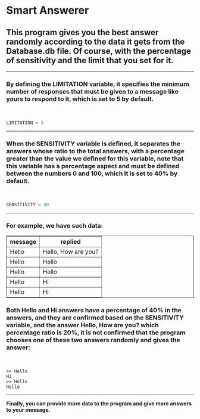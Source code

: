 # Smart Answerer

## This program gives you the best answer randomly according to the data it gets from the Database.db file. Of course, with the percentage of sensitivity and the limit that you set for it.

<hr>

### By defining the LIMITATION variable, it specifies the minimum number of responses that must be given to a message like yours to respond to it, which is set to 5 by default.

<br>

```python
LIMITATION = 5
```

<hr>

### When the SENSITIVITY variable is defined, it separates the answers whose ratio to the total answers, with a percentage greater than the value we defined for this variable, note that this variable has a percentage aspect and must be defined between the numbers 0 and 100, which It is set to 40% by default.

<br>

```python
SENSITIVITY = 40
```

<hr>

### For example, we have such data:

<table border>
    <thead>
        <tr>
            <th>message</th>
            <th>replied</th>
        </tr>
    </thead>
    <tbody>
        <tr>
            <td>Hello</td>
            <td>Hello, How are you?</td>
        </tr>
        <tr>
            <td>Hello</td>
            <td>Hello</td>
        </tr>
        <tr>
            <td>Hello</td>
            <td>Hello</td>
        </tr>
        <tr>
            <td>Hello</td>
            <td>Hi</td>
        </tr>
        <tr>
            <td>Hello</td>
            <td>Hi</td>
        </tr>
    </tbody>
</table>

### Both Hello and Hi answers have a percentage of 40% in the answers, and they are confirmed based on the SENSITIVITY variable, and the answer Hello, How are you? which percentage ratio is 20%, it is not confirmed that the program chooses one of these two answers randomly and gives the answer:

<br>

```console
>> Hello
Hi
>> Hello
Hello
```

<hr>

**Finally, you can provide more data to the program and give more answers to your message.**
